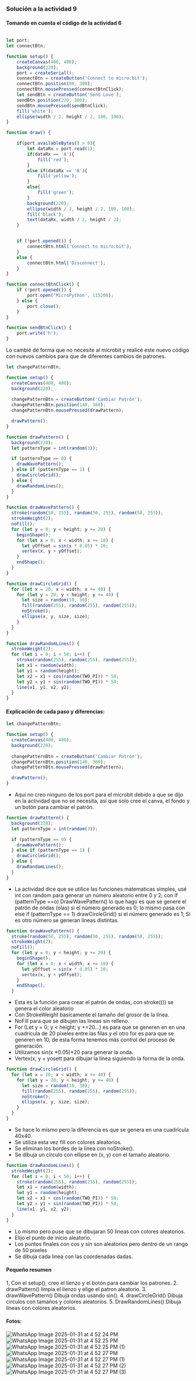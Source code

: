 <!-- Generando patrones visuales
Enunciado: crea un programa en p5.js que genere patrones visuales aleatorios utilizando funciones matemáticas simples (ej. random(), sin(), cos()). Experimenta con diferentes parámetros para modificar los patrones generados. No es necesario conectar con micro:bit en esta actividad.

Entrega: código del programa en p5.js y una captura de pantalla del patrón visual generado. Describe brevemente las funciones utilizadas y cómo modificaste los parámetros. -->

### Solución a la actividad 9

#### Tomando en cuenta el código de la actividad 6

``` js

let port;
let connectBtn;

function setup() {
    createCanvas(400, 400);
    background(220);
    port = createSerial();
    connectBtn = createButton('Connect to micro:bit');
    connectBtn.position(80, 300);
    connectBtn.mousePressed(connectBtnClick);
    let sendBtn = createButton('Send Love');
    sendBtn.position(220, 300);
    sendBtn.mousePressed(sendBtnClick);
    fill('white');
    ellipse(width / 2, height / 2, 100, 100);
}

function draw() {

    if(port.availableBytes() > 0){
        let dataRx = port.read(1);
        if(dataRx == 'A'){
            fill('red');   
        }
        else if(dataRx == 'B'){
            fill('yellow'); 
        }
        else{
            fill('green'); 
        }
        background(220);
        ellipse(width / 2, height / 2, 100, 100);
        fill('black');
        text(dataRx, width / 2, height / 2);
    }    


    if (!port.opened()) {
        connectBtn.html('Connect to micro:bit');
    } 
    else {
        connectBtn.html('Disconnect');
    }
}

function connectBtnClick() {
    if (!port.opened()) {
        port.open('MicroPython', 115200);
    } else {
        port.close();
    }
}

function sendBtnClick() {
    port.write('h');
}

```

Lo cambié de forma que no necesite al microbit y realicé este nuevo código con nuevos cambios para que de diferentes cambios de patrones.

``` js
let changePatternBtn;

function setup() {
  createCanvas(400, 400);
  background(220);
  
  changePatternBtn = createButton('Cambiar Patrón');
  changePatternBtn.position(140, 360);
  changePatternBtn.mousePressed(drawPattern);

  drawPattern();
}

function drawPattern() {
  background(220);
  let patternType = int(random(3));

  if (patternType == 0) {
    drawWavePattern();
  } else if (patternType == 1) {
    drawCircleGrid();
  } else {
    drawRandomLines();
  }
}

function drawWavePattern() {
  stroke(random(50, 255), random(50, 255), random(50, 255));
  strokeWeight(2);
  noFill();
  for (let y = 0; y < height; y += 20) {
    beginShape();
    for (let x = 0; x < width; x += 10) {
      let yOffset = sin(x * 0.05) * 20;
      vertex(x, y + yOffset);
    }
    endShape();
  }
}

function drawCircleGrid() {
  for (let x = 20; x < width; x += 40) {
    for (let y = 20; y < height; y += 40) {
      let size = random(10, 30);
      fill(random(255), random(255), random(255));
      noStroke();
      ellipse(x, y, size, size);
    }
  }
}

function drawRandomLines() {
  strokeWeight(2);
  for (let i = 0; i < 50; i++) {
    stroke(random(255), random(255), random(255));
    let x1 = random(width);
    let y1 = random(height);
    let x2 = x1 + cos(random(TWO_PI)) * 50;
    let y2 = y1 + sin(random(TWO_PI)) * 50;
    line(x1, y1, x2, y2);
  }
}
```

#### Explicación de cada paso y diferencias:

``` js
let changePatternBtn;

function setup() {
  createCanvas(400, 400);
  background(220);
  
  changePatternBtn = createButton('Cambiar Patrón');
  changePatternBtn.position(140, 360);
  changePatternBtn.mousePressed(drawPattern);

  drawPattern();
}
```

- Aquí no creo ninguno de los port para el microbit debido a que se dijo en la actividad que no se necesita, así que solo cree el canva, el fondo y un botón para cambiar el patrón.

``` js
function drawPattern() {
  background(220);
  let patternType = int(random(3));

  if (patternType == 0) {
    drawWavePattern();
  } else if (patternType == 1) {
    drawCircleGrid();
  } else {
    drawRandomLines();
  }
}
```
- La actividad dice que se utilice las funciones matematicas simples, usé int con random para generar un número aleatorio entre 0 y 2; con if (patternType ==o) DrawWavePattern() lo que hago es que se genere
el patrón de ondas (olas) si el número generado es 0; lo mismo pasa con else if (patternType == 1) drawCircleGrid() si el número generado es 1; Si es otro número se generan lineas distintas.

``` js
function drawWavePattern() {
  stroke(random(50, 255), random(50, 255), random(50, 255));
  strokeWeight(2);
  noFill();
  for (let y = 0; y < height; y += 20) {
    beginShape();
    for (let x = 0; x < width; x += 10) {
      let yOffset = sin(x * 0.05) * 20;
      vertex(x, y + yOffset);
    }
    endShape();
  }
```

- Esta es la función para crear el patrón de ondas, con stroke(()) se genera el color aleatorio
- Con StrokeWeight basicamente el tamaño del grosor de la línea.
- NoFill para que se dibujen las líneas sin relleno.
- For (Let y = 0; y < height; y +=20...) es para que se generen en en una cuadricula de 20 pixeles entre las filas y el otro for es para que se generen en 10, de esta forma tenemos más control
del proceso de generación.
- Utilizamos sin(x *0.05)*20 para generar la onda.
- Vertex(x, y + yosett para dibujar la línea siguiendo la forma de la onda.

``` js
function drawCircleGrid() {
  for (let x = 20; x < width; x += 40) {
    for (let y = 20; y < height; y += 40) {
      let size = random(10, 30);
      fill(random(255), random(255), random(255));
      noStroke();
      ellipse(x, y, size, size);
    }
  }
}

```
- Se hace lo mismo pero la diferencia es que se genera en una cuadricula 40x40.
-  Se utiliza esta vez fill con colores aleatorios.
-  Se eliminan los bordes de la linea con noStroke().
-  Se dibuja un circulo con ellipse en (x, y) con el tamaño aleatorio.

``` js
function drawRandomLines() {
  strokeWeight(2);
  for (let i = 0; i < 50; i++) {
    stroke(random(255), random(255), random(255));
    let x1 = random(width);
    let y1 = random(height);
    let x2 = x1 + cos(random(TWO_PI)) * 50;
    let y2 = y1 + sin(random(TWO_PI)) * 50;
    line(x1, y1, x2, y2);
  }
}
```
- Lo mismo pero puse que se dibujaran 50 lineas con colores aleatorios.
- Elijo el punto de inicio aleatorio.
- Los puntos finales con cos y sin son aleatorios pero dentro de un rango de 50 pixeles
- Se dibuja cada linea con las coordenadas dadas.

#### Pequeño resumen

1, Con el setup(), creo el lienzo y el botón para cambiar los patrones.
2. drawPattern() limpia el lienzo y elige el patron aleatorio.
3. drawWavePattern() Dibuja ondas usando sin().
4. drawCircleGrid() Dibuja circulos con tamaños y colores aleatorios.
5. DrawRandomLines() Dibuja lineas con colores aleatorios.

#### Fotos:


![WhatsApp Image 2025-01-31 at 4 52 24 PM](https://github.com/user-attachments/assets/f787ff9a-9aaa-4e44-a9e4-2b452199c8ad)
![WhatsApp Image 2025-01-31 at 4 52 25 PM](https://github.com/user-attachments/assets/57d4cb9f-dd8f-468b-a090-dfe4ff94dca3)
![WhatsApp Image 2025-01-31 at 4 52 25 PM (1)](https://github.com/user-attachments/assets/df367083-f516-420f-bf9b-768a7d4cf625)
![WhatsApp Image 2025-01-31 at 4 52 27 PM](https://github.com/user-attachments/assets/fce39778-c076-4b11-8d0f-1028ff146de0)
![WhatsApp Image 2025-01-31 at 4 52 27 PM (1)](https://github.com/user-attachments/assets/2e1f1b88-b183-4a6a-910b-0f43670c65f6)
![WhatsApp Image 2025-01-31 at 4 52 27 PM (2)](https://github.com/user-attachments/assets/4117b244-b4ac-4d96-b75e-bb6f347c52fb)
![WhatsApp Image 2025-01-31 at 4 52 27 PM (3)](https://github.com/user-attachments/assets/fb44ab83-3931-4e0d-88f9-6c4349297414)


